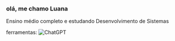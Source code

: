 ### olá, me chamo Luana 
 Ensino médio completo e estudando Desenvolvimento de Sistemas

 ferramentas:
 ![ChatGPT](https://img.shields.io/badge/chatGPT-74aa9c?style=for-the-badge&logo=openai&logoColor=white)
